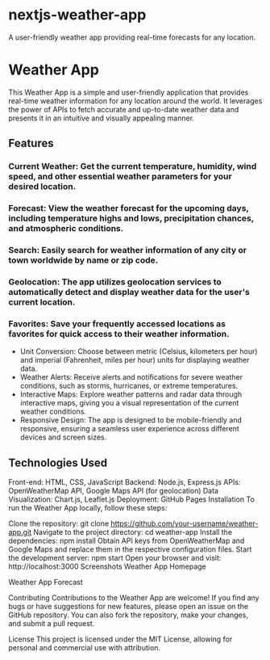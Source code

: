 # nextjs-weather-app
A user-friendly weather app providing real-time forecasts for any location.

# Weather App
This Weather App is a simple and user-friendly application that provides real-time weather information for any location around the world. It leverages the power of APIs to fetch accurate and up-to-date weather data and presents it in an intuitive and visually appealing manner.

## Features
### Current Weather: Get the current temperature, humidity, wind speed, and other essential weather parameters for your desired location.
### Forecast: View the weather forecast for the upcoming days, including temperature highs and lows, precipitation chances, and atmospheric conditions.
### Search: Easily search for weather information of any city or town worldwide by name or zip code.
### Geolocation: The app utilizes geolocation services to automatically detect and display weather data for the user's current location.
### Favorites: Save your frequently accessed locations as favorites for quick access to their weather information.
* Unit Conversion: Choose between metric (Celsius, kilometers per hour) and imperial (Fahrenheit, miles per hour) units for displaying weather data.
* Weather Alerts: Receive alerts and notifications for severe weather conditions, such as storms, hurricanes, or extreme temperatures.
* Interactive Maps: Explore weather patterns and radar data through interactive maps, giving you a visual representation of the current weather conditions.
* Responsive Design: The app is designed to be mobile-friendly and responsive, ensuring a seamless user experience across different devices and screen sizes.

## Technologies Used
Front-end: HTML, CSS, JavaScript
Backend: Node.js, Express.js
APIs: OpenWeatherMap API, Google Maps API (for geolocation)
Data Visualization: Chart.js, Leaflet.js
Deployment: GitHub Pages
Installation
To run the Weather App locally, follow these steps:

Clone the repository: git clone https://github.com/your-username/weather-app.git
Navigate to the project directory: cd weather-app
Install the dependencies: npm install
Obtain API keys from OpenWeatherMap and Google Maps and replace them in the respective configuration files.
Start the development server: npm start
Open your browser and visit: http://localhost:3000
Screenshots
Weather App Homepage

Weather App Forecast

Contributing
Contributions to the Weather App are welcome! If you find any bugs or have suggestions for new features, please open an issue on the GitHub repository. You can also fork the repository, make your changes, and submit a pull request.

License
This project is licensed under the MIT License, allowing for personal and commercial use with attribution.
